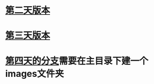 # [第二天版本](https://github.com/790013438/hrs1706/tree/%E9%AA%86%E6%98%8A%232)
# [第三天版本](https://github.com/790013438/hrs1706/tree/%E9%AA%86%E6%98%8A%233)
# [第四天的分支](https://github.com/790013438/hrs1706/tree/%E9%AA%86%E6%98%8A%234)需要在主目录下建一个images文件夹

